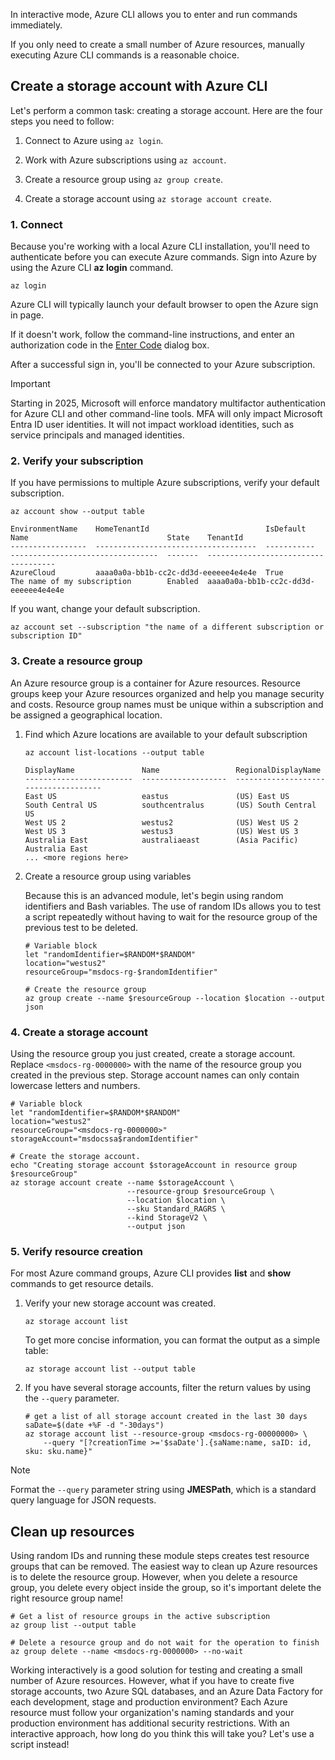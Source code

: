 <!-- markdownlint-disable MD041 -->

In interactive mode, Azure CLI allows you to enter and run commands immediately.

If you only need to create a small number of Azure resources, manually executing Azure CLI commands is a reasonable choice.

## Create a storage account with Azure CLI

Let's perform a common task: creating a storage account. Here are the four steps you need to follow:

1. Connect to Azure using `az login`.

1. Work with Azure subscriptions using `az account`.

1. Create a resource group using `az group create`.

1. Create a storage account using `az storage account create`.

### 1. Connect

Because you're working with a local Azure CLI installation, you'll need to authenticate before you can execute Azure commands. Sign into Azure by using the Azure CLI **az login** command.

```azurecli
az login

```

Azure CLI will typically launch your default browser to open the Azure sign in page.

If it doesn't work, follow the command-line instructions, and enter an authorization code in the [Enter Code](https://aka.ms/devicelogin) dialog box.

After a successful sign in, you'll be connected to your Azure subscription.

> [!IMPORTANT]
> Starting in 2025, Microsoft will enforce mandatory multifactor authentication for Azure CLI and other command-line tools. MFA will only impact Microsoft Entra ID user identities. It will not impact workload identities, such as service principals and managed identities.

### 2. Verify your subscription

If you have permissions to multiple Azure subscriptions, verify your default subscription.

```azurecli
az account show --output table
```

```output
EnvironmentName    HomeTenantId                          IsDefault    Name                               State    TenantId
-----------------  ------------------------------------  -----------  ---------------------------------  -------  ------------------------------------
AzureCloud         aaaa0a0a-bb1b-cc2c-dd3d-eeeeee4e4e4e  True         The name of my subscription        Enabled  aaaa0a0a-bb1b-cc2c-dd3d-eeeeee4e4e4e
```

If you want, change your default subscription.

```azurecli
az account set --subscription "the name of a different subscription or subscription ID"
```

### 3. Create a resource group

An Azure resource group is a container for Azure resources.  Resource groups keep your Azure resources organized and help you manage security and costs. Resource group names must be unique within a subscription and be assigned a geographical location.

1. Find which Azure locations are available to your default subscription

   ```azurecli
   az account list-locations --output table
   ```

   ```output
   DisplayName               Name                 RegionalDisplayName
   ------------------------  -------------------  -------------------------------------
   East US                   eastus               (US) East US
   South Central US          southcentralus       (US) South Central US
   West US 2                 westus2              (US) West US 2
   West US 3                 westus3              (US) West US 3
   Australia East            australiaeast        (Asia Pacific) Australia East
   ... <more regions here>
   ```

1. Create a resource group using variables

   Because this is an advanced module, let's begin using random identifiers and Bash variables. The use of random IDs allows you to test a script repeatedly without having to wait for the resource group of the previous test to be deleted.

   ```azurecli
   # Variable block
   let "randomIdentifier=$RANDOM*$RANDOM"
   location="westus2"
   resourceGroup="msdocs-rg-$randomIdentifier"

   # Create the resource group
   az group create --name $resourceGroup --location $location --output json
   ```

### 4. Create a storage account

Using the resource group you just created, create a storage account. Replace `<msdocs-rg-0000000>` with the name of the resource group you created in the previous step. Storage account names can only contain lowercase letters and numbers.

```azurecli
# Variable block
let "randomIdentifier=$RANDOM*$RANDOM"
location="westus2"
resourceGroup="<msdocs-rg-0000000>"
storageAccount="msdocssa$randomIdentifier"

# Create the storage account.
echo "Creating storage account $storageAccount in resource group $resourceGroup"
az storage account create --name $storageAccount \
                          --resource-group $resourceGroup \
                          --location $location \
                          --sku Standard_RAGRS \
                          --kind StorageV2 \
                          --output json
```

### 5. Verify resource creation

For most Azure command groups, Azure CLI provides **list** and **show** commands to get resource details.

1. Verify your new storage account was created.

   ```azurecli
   az storage account list
   ```

   To get more concise information, you can format the output as a simple table:

   ```azurecli
   az storage account list --output table
   ```

1. If you have several storage accounts, filter the return values by using the `--query` parameter.

   ```azurecli
   # get a list of all storage account created in the last 30 days
   saDate=$(date +%F -d "-30days")
   az storage account list --resource-group <msdocs-rg-00000000> \
       --query "[?creationTime >='$saDate'].{saName:name, saID: id, sku: sku.name}"
   ```

> [!NOTE]
> Format the `--query` parameter string using **JMESPath**, which is a standard query language for JSON requests.

## Clean up resources

Using random IDs and running these module steps creates test resource groups that can be removed. The easiest way to clean up Azure resources is to delete the resource group. However, when you delete a resource group, you delete every object inside the group, so it's important delete the right resource group name!

```azurecli
# Get a list of resource groups in the active subscription
az group list --output table

# Delete a resource group and do not wait for the operation to finish
az group delete --name <msdocs-rg-0000000> --no-wait
```

Working interactively is a good solution for testing and creating a small number of Azure resources. However, what if you have to create five storage accounts, two Azure SQL databases, and an Azure Data Factory for each development, stage and production environment? Each Azure resource must follow your organization's naming standards and your production environment has additional security restrictions. With an interactive approach, how long do you think this will take you? Let's use a script instead!
